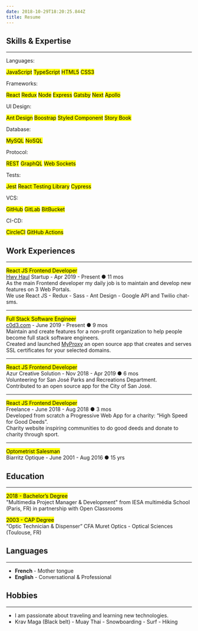 ```yaml
---
date: 2018-10-29T18:20:25.844Z
title: Resume
---
```


## Skills & Expertise

---

<div class="category">
  <p>Languages:</p>
  <p>
    <mark>JavaScript</mark>
    <mark>TypeScript</mark>
    <mark>HTML5</mark>
    <mark>CSS3</mark>
  </p>
</div>

<div class="category">
  <p>Frameworks:</p>
  <p>
    <mark>React</mark>
    <mark>Redux</mark>
    <mark>Node</mark>
    <mark>Express</mark>
    <mark>Gatsby</mark>
    <mark>Next</mark>
    <mark>Apollo</mark>
  </p>
</div>

<div class="category">
  <p>UI Design:</p>
  <p>
    <mark>Ant Design</mark>
    <mark>Boostrap</mark>
    <mark>Styled Component</mark>
    <mark>Story Book</mark>
  </p>
</div>

<div class="category">
  <p>Database:</p>
  <p>
    <mark>MySQL</mark>
    <mark>NoSQL</mark>
  </p>
</div>

<div class="category">
  <p>Protocol:</p>
  <p>
    <mark>REST</mark>
    <mark>GraphQL</mark>
    <mark>Web Sockets</mark>
  </p>
</div>

<div class="category">
  <p>Tests:</p>
  <p>
    <mark>Jest</mark>
    <mark>React Testing Library</mark>
    <mark>Cypress</mark>
  </p>
</div>

<div class="category">
  <p>VCS:</p>
  <p>
    <mark>GitHub</mark>
    <mark>GitLab</mark>
    <mark>BitBucket</mark>
  </p>
</div>

<div class="category">
  <p>CI-CD:</p>
  <p>
    <mark>CircleCI</mark>
    <mark>GitHub Actions</mark>
  </p>
</div>

## Work Experiences

---

<mark>React JS Frontend Developer</mark><br/>
[Hwy Haul](https://hwyhaul.com) Startup - Apr 2019 - Present ● 11 mos<br/>
As the main Frontend developer my daily job is to maintain and develop new features on 3 Web Portals.<br/>
We use React JS - Redux - Sass - Ant Design - Google API and Twilio chat-sms.

---

<mark>Full Stack Software Engineer</mark><br/>
[c0d3.com](https://c0d3.com/) - June 2019 - Present ● 9 mos<br/>
Maintain and create features for a non-profit organization to help people become full stack software engineers.<br/>
Created and launched [MyProxy](https://garagescript.github.io/myProxy/) an open source app that creates and serves SSL certificates for your selected domains.

---

<mark>React JS Frontend Developer</mark><br/>
Azur Creative Solution - Nov 2018 - Apr 2019 ● 6 mos<br/>
Volunteering for San José Parks and Recreations Department.<br/>
Contributed to an open source app for the City of San José.

---

<mark>React JS Frontend Developer</mark><br/>
Freelance - June 2018 - Aug 2018 ● 3 mos<br/>
Developed from scratch a Progressive Web App for a charity: “High Speed for Good Deeds”.<br/>
Charity website inspiring communities to do good deeds and donate to charity through sport.

---

<mark>Optometrist Salesman</mark><br/>
Biarritz Optique - June 2001 - Aug 2016 ● 15 yrs

## Education

---

<mark>2018 - Bachelor’s Degree</mark><br/>
"Multimedia Project Manager & Development" from
IESA multimédia School (Paris, FR) in partnership with Open Classrooms

<mark>2003 - CAP Degree</mark><br/>
“Optic Technician & Dispenser”
CFA Muret Optics - Optical Sciences (Toulouse, FR)

## Languages

---

- <b>French</b> - Mother tongue
- <b>English</b> - Conversational & Professional

## Hobbies

---

- I am passionate about traveling and learning new technologies.
- Krav Maga (Black belt) - Muay Thai - Snowboarding - Surf - Hiking
